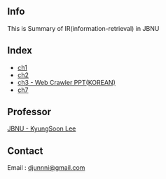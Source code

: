 ## Info

This is Summary of IR(information-retrieval) in JBNU 

## Index

- [ch1](https://github.com/Djunnni/Information-Retrieval/blob/master/ch1.md)
- [ch2](https://github.com/Djunnni/Information-Retrieval/blob/master/ch2.md)
- [ch3 - Web Crawler PPT(KOREAN)](#)
- [ch7](https://github.com/Djunnni/Information-Retrieval/blob/master/ch7.md)

## Professor 

[JBNU - KyungSoon Lee](http://imine.chonbuk.ac.kr/)

## Contact

Email : djunnni@gmail.com
